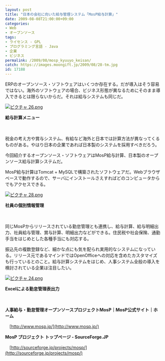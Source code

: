 ```yaml
---
layout: post
title: "日本の会社に向いた給与管理システム「MosP給与計算」"
date: 2009-08-08T21:00:00+09:00
categories:
- Web
- オープンソース
tags: 
- ライセンス - GPL
- プログラミング言語 - Java
- 企業
- ビジネス
permalink: /2009/08/mosp_kyuuyo_keisan/
catch: https://images.moongift.jp/2009/08/28-tm.jpg
id: 17188
---
```

ERPのオープンソース・ソフトウェアはいくつか存在する。だが導入はそう容易ではない。海外のソフトウェアの場合、ビジネス形態が異なるためにそのまま導入できるとは限らないからだ。それは給与システムも同じだ。

  

[![ピクチャ 26.png](https://images.moongift.jp/2009/08/26-tm.jpg)](https://images.moongift.jp/2009/08/26.png)  
  
**給与計算メニュー**

  

　

  

税金の考え方や賞与システム、有給など海外と日本では計算方法が異なってくるものがある。やはり日本の企業であれば日本製のシステムを採用すべきだろう。

  

今回紹介するオープンソース・ソフトウェアはMosP給与計算、日本製のオープンソース給与計算システムだ。

  
<!--more-->

MosP給与計算はTomcat + MySQLで構築されたソフトウェアだ。Webブラウザベースで動作するので、サーバにインストールさえすればどのコンピュータからでもアクセスできる。

  

[![ピクチャ 28.png](https://images.moongift.jp/2009/08/28-tm.jpg)](https://images.moongift.jp/2009/08/28.png)  
  
**社員の個別情報管理**

  

　

  

同じMosPからリリースされている勤怠管理とも連携し、給与計算、給与明細出力、社員給与管理、賞与計算、明細出力などができる。住民税や社会保険、通勤手当をはじめとした各種手当にも対応する。

  

振込先の複数登録など、細かな点にも気を配られ実用的なシステムになっている。リリース元であるマインドではOpenOfficeへの対応を含めたカスタマイズも行っているとのこと。給与計算システムをはじめ、人事システム全般の導入を検討されている企業は注目したい。

  

[![ピクチャ 24.png](https://images.moongift.jp/2009/08/24-tm.jpg)](https://images.moongift.jp/2009/08/24.png)  
  
**Excelによる勤怠管理表出力**

  

　

  

**人事給与・勤怠管理オープンソースプロジェクトMosP｜MosP公式サイト｜ホーム**  
  
　[http://www.mosp.jp/](http://www.mosp.jp/)

  

**MosP プロジェクト トップページ - SourceForge.JP**  
  
　[http://sourceforge.jp/projects/mosp/](http://sourceforge.jp/projects/mosp/)

  
